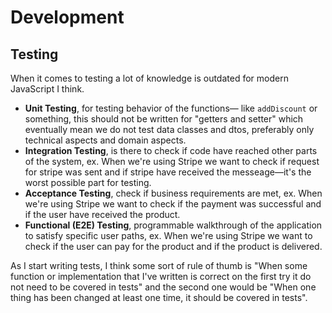 # Development

## Testing

When it comes to testing a lot of knowledge is outdated for modern JavaScript I think.

- **Unit Testing**, for testing behavior of the functions— like `addDiscount` or something, this should not be written for "getters and setter" which eventually mean we do not test data classes and dtos, preferably only technical aspects and domain aspects.
- **Integration Testing**, is there to check if code have reached other parts of the system, ex. When we're using Stripe we want to check if request for stripe was  sent and if stripe have received the messeage—it's the worst possible part for testing.
- **Acceptance Testing**, check if business requirements are met, ex. When we're using Stripe we want to check if the payment was successful and if the user have received the product.
- **Functional (E2E) Testing**, programmable walkthrough of the application to satisfy specific user paths, ex. When we're using Stripe we want to check if the user can pay for the product and if the product is delivered.

As I start writing tests, I think
some sort of rule of thumb is "When some function or implementation
that I've written is correct on the first try it do not need
to be covered in tests" and the second one would be "When one thing has been changed at least one time, it should be covered in tests".